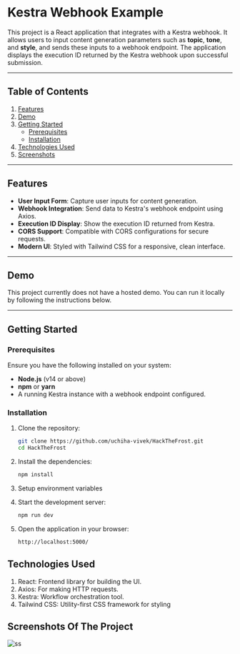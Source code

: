 # Kestra Webhook Example

This project is a React application that integrates with a Kestra webhook. It allows users to input content generation parameters such as **topic**, **tone**, and **style**, and sends these inputs to a webhook endpoint. The application displays the execution ID returned by the Kestra webhook upon successful submission.

---

## Table of Contents

1. [Features](#features)
2. [Demo](#demo)
3. [Getting Started](#getting-started)
   - [Prerequisites](#prerequisites)
   - [Installation](#installation)
4. [Technologies Used](#technologies-used)
5. [Screenshots](#screenshots)

---

## Features

- **User Input Form**: Capture user inputs for content generation.
- **Webhook Integration**: Send data to Kestra's webhook endpoint using Axios.
- **Execution ID Display**: Show the execution ID returned from Kestra.
- **CORS Support**: Compatible with CORS configurations for secure requests.
- **Modern UI**: Styled with Tailwind CSS for a responsive, clean interface.

---

## Demo

This project currently does not have a hosted demo. You can run it locally by following the instructions below.

---

## Getting Started

### Prerequisites

Ensure you have the following installed on your system:

- **Node.js** (v14 or above)
- **npm** or **yarn**
- A running Kestra instance with a webhook endpoint configured.

### Installation

1. Clone the repository:

   ```bash
   git clone https://github.com/uchiha-vivek/HackTheFrost.git
   cd HackTheFrost
    ```
2. Install the dependencies:

    ```bash
    npm install
    ```

3. Setup environment variables

4. Start the development server:
    ```bash
    npm run dev
    ```

5. Open the application in your browser:
    ```bash
    http://localhost:5000/

## Technologies Used

1. React: Frontend library for building the UI.
2. Axios: For making HTTP requests.
3. Kestra: Workflow orchestration tool.
4. Tailwind CSS: Utility-first CSS framework for styling

## Screenshots Of The Project

<img src="./src/assets/kestra1.png"  alt="ss"/><br />